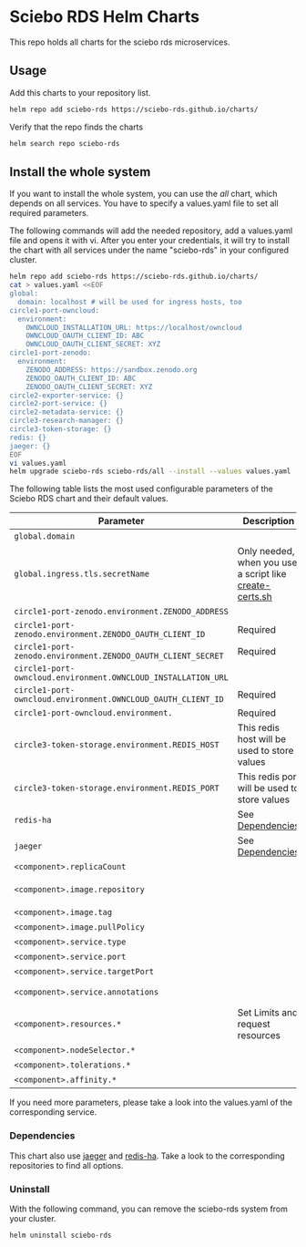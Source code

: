 # Sciebo RDS Helm Charts

This repo holds all charts for the sciebo rds microservices.

## Usage

Add this charts to your repository list.

```bash
helm repo add sciebo-rds https://sciebo-rds.github.io/charts/
```

Verify that the repo finds the charts

```bash
helm search repo sciebo-rds
```

## Install the whole system

If you want to install the whole system, you can use the *all* chart, which depends on all services. You have to specify a values.yaml file to set all required parameters.

The following commands will add the needed repository, add a values.yaml file and opens it with vi. After you enter your credentials, it will try to install the chart with all services under the name "sciebo-rds" in your configured cluster.

```bash
helm repo add sciebo-rds https://sciebo-rds.github.io/charts/
cat > values.yaml <<EOF
global:
  domain: localhost # will be used for ingress hosts, too
circle1-port-owncloud:
  environment:
    OWNCLOUD_INSTALLATION_URL: https://localhost/owncloud
    OWNCLOUD_OAUTH_CLIENT_ID: ABC
    OWNCLOUD_OAUTH_CLIENT_SECRET: XYZ
circle1-port-zenodo:
  environment:
    ZENODO_ADDRESS: https://sandbox.zenodo.org
    ZENODO_OAUTH_CLIENT_ID: ABC
    ZENODO_OAUTH_CLIENT_SECRET: XYZ
circle2-exporter-service: {}
circle2-port-service: {}
circle2-metadata-service: {}
circle3-research-manager: {}
circle3-token-storage: {}
redis: {}
jaeger: {}
EOF
vi values.yaml
helm upgrade sciebo-rds sciebo-rds/all --install --values values.yaml
```

The following table lists the most used configurable parameters of the Sciebo RDS chart and their default values.

| Parameter                                                     | Description                                                                                                                            | Default                                              |
| ------------------------------------------------------------- | -------------------------------------------------------------------------------------------------------------------------------------- | ---------------------------------------------------- |
| `global.domain`                                               |                                                                                                                                        | https://localhost                                    |
| `global.ingress.tls.secretName`                               | Only needed, when you use a script like [create-certs.sh](https://github.com/Sciebo-RDS/Sciebo-RDS/blob/master/deploy/create_certs.sh) | "sciebords-tls-public"                               |
| `circle1-port-zenodo.environment.ZENODO_ADDRESS`              |                                                                                                                                        | https://sandbox.zenodo.org                           |
| `circle1-port-zenodo.environment.ZENODO_OAUTH_CLIENT_ID`      | Required                                                                                                                               |                                                      |
| `circle1-port-zenodo.environment.ZENODO_OAUTH_CLIENT_SECRET`  | Required                                                                                                                               |                                                      |
| `circle1-port-owncloud.environment.OWNCLOUD_INSTALLATION_URL` |                                                                                                                                        | https://localhost/owncloud                           |
| `circle1-port-owncloud.environment.OWNCLOUD_OAUTH_CLIENT_ID`  | Required                                                                                                                               |                                                      |
| `circle1-port-owncloud.environment.`                          | Required                                                                                                                               |                                                      |
| `circle3-token-storage.environment.REDIS_HOST`                | This redis host will be used to store values                                                                                           | redis-ha                                             |
| `circle3-token-storage.environment.REDIS_PORT`                | This redis port will be used to store values                                                                                           | 6379                                                 |
| `redis-ha`                                                    | See [Dependencies](#Dependencies)                                                                                                      |                                                      |
| `jaeger`                                                      | See [Dependencies](#Dependencies)                                                                                                      |                                                      |
| `<component>.replicaCount`                                    |                                                                                                                                        | 1                                                    |
| `<component>.image.repository`                                |                                                                                                                                        | `zivgitlab.wwu.io/sciebo-rds/sciebo-rds/<component>` |
| `<component>.image.tag`                                       |                                                                                                                                        | master                                               |
| `<component>.image.pullPolicy`                                |                                                                                                                                        | Always                                               |
| `<component>.service.type`                                    |                                                                                                                                        | ClusterIP                                            |
| `<component>.service.port`                                    |                                                                                                                                        | 80                                                   |
| `<component>.service.targetPort`                              |                                                                                                                                        | 8080                                                 |
| `<component>.service.annotations`                             |                                                                                                                                        | prometheus.io/scrape: "true"                         |
| `<component>.resources.*`                                     | Set Limits and request resources                                                                                                       | {}                                                   |
| `<component>.nodeSelector.*`                                  |                                                                                                                                        | {}                                                   |
| `<component>.tolerations.*`                                   |                                                                                                                                        | []                                                   |
| `<component>.affinity.*`                                      |                                                                                                                                        | {}                                                   |

If you need more parameters, please take a look into the values.yaml of the corresponding service.

### Dependencies

This chart also use [jaeger](https://github.com/jaegertracing/helm-charts) and [redis-ha](https://github.com/DandyDeveloper/charts/tree/master/charts/redis-ha). Take a look to the corresponding repositories to find all options.

### Uninstall 

With the following command, you can remove the sciebo-rds system from your cluster.

```bash
helm uninstall sciebo-rds
```